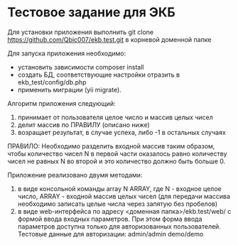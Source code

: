 <h1>Тестовое задание для ЭКБ</h1>

Для установки приложения выполнить git clone https://github.com/Qbic007/ekb.test.git в корневой доменной папке

Для запуска приложения необходимо:
- установить зависимости composer install
- создать БД, соответствующие настройки отразить в ekb_test/config/db.php
- применить миграции (yii migrate).

Алгоритм приложения следующий:
1. принимает от пользователя целое число и массив целых чисел
2. делит массив по ПРАВИЛУ (описано ниже)
3. возращает результат, в случае успеха, либо -1 в остальных случаях

ПРАВИЛО: Необходимо разделить входной массив таким образом, чтобы количество чисел N в первой части оказалось равно
количеству чисел не равных N во второй и это количество должно быть больше 0.

Приложение реализовано двумя методами:

1. в виде консольной команды array N ARRAY, где N - входное целое число, ARRAY - входной массив целых чисел (для передачи массива необходимо записать целые числа через запятую без пробелов)
2. в виде web-интерфейса по адресу <доменная папка>/ekb.test/web/ с формой ввода входных параметров. При этом форма ввода параметров доступна только для авторизованных пользователей.
Тестовые данные для авторизации:
admin/admin
demo/demo

